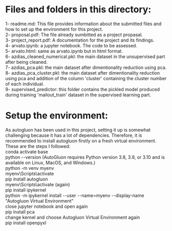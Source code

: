 # Files and folders in this directory:      
1- readme.md: This file provides information about the submitted files and how to set up the environment for this project.      
2- proposal.pdf: The file already sumbitted as a project propasal.       
3- project_report.pdf: A documentation for the project and its findings.      
4- arvato.ipynb: a jupyter notebook. The code to be assessed.     
5- arvato.html: same as arvato.ipynb but in html format.    
6- azdias_cleaned_numerical.pkl: the main dataset in the unsupervised part after being cleaned.     
7- azdias_pca.pkl: the main dataset after dimentionality reduction using pca.      
8- azdias_pca_cluster.pkl: the main dataset after dimentionality reduction using pca and addition of the column 'cluster' containing the cluster number of each individual.      
9- supervised_predictor: this folder contains the pickled model produced during training 'mailout_train' dataset in the supervised learning part.      

# Setup the environment:     
As autogluon has been used in this project, setting it up is somewhat challenging because it has a lot of dependencies. Therefore, it is recommended to install autogluon firstly on a fresh virtual environment. These are the steps I followed:         
conda activate base    
python --version (AutoGluon requires Python version 3.8, 3.9, or 3.10 and is available on Linux, MacOS, and Windows.)     
python -m venv myenv    
myenv\Scripts\activate     
pip install autogluon     
myenv\Scripts\activate (again)    
pip install ipykernel     
python -m ipykernel install --user --name=myenv --display-name "Autogluon Virtual Environment"    
close jupyter notebook and open again     
pip install pca    
change kernel and choose Autogluon Virtual Environment again    
pip install openpyxl    
